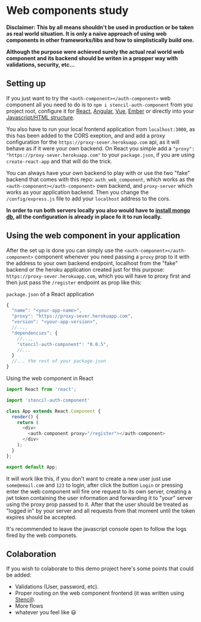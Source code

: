 # Web components study

**Disclaimer: This by all means shouldn't be used in production or be taken as real world situation. It is only a naive approach of using web components in other frameworks/libs and how to simplistically build one.**

**Although the purpose were achieved surely the actual real world web component and its backend should be writen in a propper way with validations, security, etc...**

## Setting up

If you just want to try the `<auth-component></auth-component>` web component all you need to do is to `npm i stencil-auth-component` from you project root, configure it for [React](https://stenciljs.com/docs/react), [Angular](https://stenciljs.com/docs/angular), [Vue](https://stenciljs.com/docs/vue), [Ember](https://stenciljs.com/docs/ember) or directly into your [Javascript/HTML structure](https://stenciljs.com/docs/javascript).


You also have to run your local frontend application from `localhost:3000`, as this has been added to the CORS exeption, and and add a proxy configuration for the `https://proxy-sever.herokuapp.com` api, as it will behave as if it were your own backend. On React you simple add a `"proxy": "https://proxy-sever.herokuapp.com"` to your `package.json`, if you are using `create-react-app` and that will do the trick.

You can always have your own backend to play with or use the two "fake" backend that comes with this repo: `auth_web_component`, which works as the `<auth-component></auth-component>` own backend, and `proxy-server` which works as your application backend. Then you change the `/config/express.js` file to add your `localhost` address to the cors.

**In order to run both servers locally you also would have to [install mongo db](https://docs.mongodb.com/manual/administration/install-community/), all the configuration is already in place fo it to run locally.**

## Using the web component in your application

After the set up is done you can simply use the `<auth-component></auth-component>` component whenever you need passing a `proxy` prop to it with the address to your own backend endpoint, localhost from the "fake" backend or the heroku application created just for this purpose: `https://proxy-sever.herokuapp.com`, which you will have to proxy first and then just pass the `/register` endpoint as prop like this:

`package.json` of a React application
```javascript
{
  "name": "<your-app-name>",
  "proxy": "https://proxy-sever.herokuapp.com",
  "version": "<your-app-version>",
  //...,
  "dependencies": {
    //...,
    "stencil-auth-component": "0.0.5",
    //...
  }
  //... the rest of your package.json
}
```

Using the web component in React
```javascript
import React from 'react';

import 'stencil-auth-component'

class App extends React.Component {
  render() {
    return (
      <div>
        <auth-component proxy="/register"></auth-component>
      </div>
    );
  }
};

export default App;
```

It will work like this, if you don't want to create a new user just use `some@email.com` and `123` to login, after click the button `Login` or pressing enter the web component will fire one request to its own server, creating a jwt token containing the user information and forwarding it to "your" server using the proxy prop passed to it. After that the user should be treated as "logged in" by your server and all requests from that moment until the token expires should be accepted.

It's recommended to leave the javascript console open to follow the logs fired by the web componets.

## Colaboration

If you wish to colaborate to this demo project here's some points that could be added:

* Validations (User, password, etc).
* Proper routing on the web component frontend (it was written using [Stencil](https://stenciljs.com/docs/introduction)).
* More flows
* whatever you feel like 😃